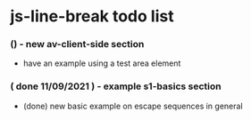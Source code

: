 # js-line-break todo list

### () - new av-client-side section
* have an example using a test area element

### ( done 11/09/2021 ) - example s1-basics section
* (done) new basic example on escape sequences in general
